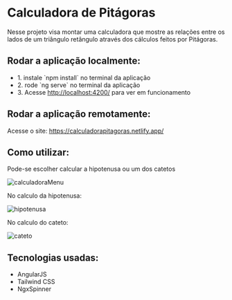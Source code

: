 # Calculadora de Pitágoras

<p>Nesse projeto visa montar uma calculadora que mostre as relações entre os lados de um triângulo retângulo através dos cálculos feitos por Pitágoras.</p>

## Rodar a aplicação localmente:
<ul>
  <li>1. instale `npm install` no terminal da aplicação</li>
  <li>2. rode `ng serve` no terminal da aplicação</li>
  <li>3. Acesse <a href="http://localhost:4200/">http://localhost:4200/</a> para ver em funcionamento</li>
</ul>

## Rodar a aplicação remotamente:
<p>Acesse o site: <a href="https://calculadorapitagoras.netlify.app/">https://calculadorapitagoras.netlify.app/</a></p>

## Como utilizar:

Pode-se escolher calcular a hipotenusa ou um dos catetos

![calculadoraMenu](https://user-images.githubusercontent.com/93729409/180094354-62f49bbc-f2de-4f08-b3cc-71d2e78cbda4.gif)

No calculo da hipotenusa:

![hipotenusa](https://user-images.githubusercontent.com/93729409/180094420-859c2ecd-59e7-4ba1-be59-7680d57c06fc.gif)

No calculo do cateto:

![cateto](https://user-images.githubusercontent.com/93729409/180094436-ce2b3530-72a4-4680-ba35-2461e0a9988c.gif)

## Tecnologias usadas:
<ul>
  <li>AngularJS</li>
  <li>Tailwind CSS</li>
  <li>NgxSpinner</li>
</ul>
